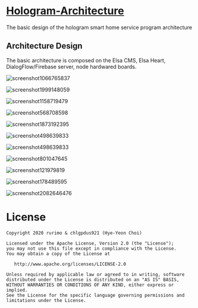 # [Hologram-Architecture](https://hologram-iot-service.github.io/Hologram-Architecture/)
The basic design of the hologram smart home service program architecture

## Architecture Design
The basic architecture is composed on the Elsa CMS, Elsa Heart, DialogFlow/Firebase server, node hardwared boards.

![screenshot1066765837](https://user-images.githubusercontent.com/27774870/80310532-2c2c9a00-8816-11ea-9f0e-0e13de4dcec5.png)

![screenshot1999148059](https://user-images.githubusercontent.com/27774870/80310601-92b1b800-8816-11ea-991c-227b5c8aed0b.png)

![screenshot1158719479](https://user-images.githubusercontent.com/27774870/80310602-947b7b80-8816-11ea-8757-0832d51f45e1.png)

![screenshot568708598](https://user-images.githubusercontent.com/27774870/80310604-96453f00-8816-11ea-8bc0-4eb9e9f60219.png)


![screenshot1873192395](https://user-images.githubusercontent.com/27774870/80310605-980f0280-8816-11ea-909c-59cc95df6f0b.png)

![screenshot498639833](https://user-images.githubusercontent.com/27774870/80310608-99d8c600-8816-11ea-8638-0146ba0d4d9a.png)


![screenshot498639833](https://user-images.githubusercontent.com/27774870/80310610-9b09f300-8816-11ea-9e98-4204fefb7188.png)


![screenshot801047645](https://user-images.githubusercontent.com/27774870/80310611-9c3b2000-8816-11ea-8fde-e1e5d0ff4997.png)

![screenshot121979819](https://user-images.githubusercontent.com/27774870/80310613-9d6c4d00-8816-11ea-8d56-7270c9db2cdc.png)

![screenshot178489595](https://user-images.githubusercontent.com/27774870/80310615-9e9d7a00-8816-11ea-8de0-3cb0171cf2e7.png)

![screenshot2082646476](https://user-images.githubusercontent.com/27774870/80310618-a1986a80-8816-11ea-82b9-d0217e50eb4f.png)

# License
```
Copyright 2020 rurimo & chlgpdus921 (Hye-Yeon Choi)

Licensed under the Apache License, Version 2.0 (the "License");
you may not use this file except in compliance with the License.
You may obtain a copy of the License at

   http://www.apache.org/licenses/LICENSE-2.0

Unless required by applicable law or agreed to in writing, software
distributed under the License is distributed on an "AS IS" BASIS,
WITHOUT WARRANTIES OR CONDITIONS OF ANY KIND, either express or implied.
See the License for the specific language governing permissions and
limitations under the License.
```
